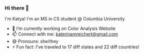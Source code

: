 ### Hi there 👋 
I'm Katya! I'm an MS in CS student @ Columbia University

- 🔭 I’m currently working on Color Analysis Website
- 📫 Connect with me: katerinamreichert@gmail.com
- 😄 Pronouns: she/they
- ⚡ Fun fact: I've traveled to 17 diff states and 22 diff countries!


<!--
**katyareichert/katyareichert** is a ✨ _special_ ✨ repository because its `README.md` (this file) appears on your GitHub profile.

Here are some ideas to get you started:

- 🔭 I’m currently working on ...
- 🌱 I’m currently learning ...
- 👯 I’m looking to collaborate on ...
- 🤔 I’m looking for help with ...
- 💬 Ask me about ...
- 📫 How to reach me: ...
- 😄 Pronouns: ...
- ⚡ Fun fact: ...
-->
